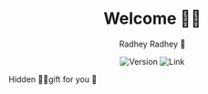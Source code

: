 <h1 align="center"> Welcome 🫰🙃 </h1>
<p align="center">
  Radhey Radhey 🙏
</p>
<p align="center">

<img alt="Version" src="https://img.shields.io/badge/Mylove-01-blue?style=for-the-badge&color=blue">

<img title="Link" src="https://img.shields.io/badge/Tool_Name-Termux_Hacking_LabSetup-green.svg">

Hidden 🙈💌gift for you 💙
